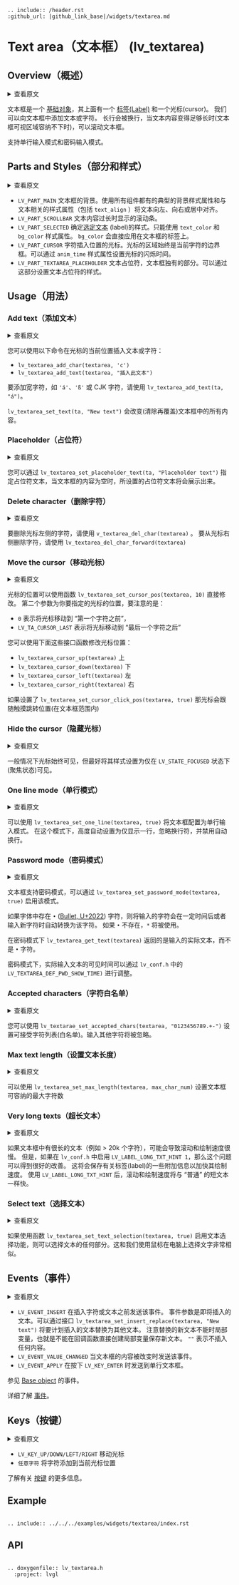 ```eval_rst
.. include:: /header.rst 
:github_url: |github_link_base|/widgets/textarea.md
```
# Text area（文本框） (lv_textarea)

## Overview（概述）

<details>
<summary>查看原文</summary>
<p>

The Text Area is a [Base object](widgets/obj) with a [Label](/widgets/core/label) and a cursor on it. 
Texts or characters can be added to it. 
Long lines are wrapped and when the text becomes long enough the Text area can be scrolled.

One line mode and password modes are supported.

</p>
</details>

文本框是一个 [基础对象](/widgets/obj)，其上面有一个 [标签(Label)](/widgets/core/label) 和一个光标(cursor)。
我们可以向文本框中添加文本或字符。
长行会被换行，当文本内容变得足够长时(文本框可视区域容纳不下时)，可以滚动文本框。

支持单行输入模式和密码输入模式。

## Parts and Styles（部分和样式）

<details>
<summary>查看原文</summary>
<p>

- `LV_PART_MAIN` The background of the text area. Uses all the typical backgrond style properties and the text related style properties including `text_align` to align the text to the left, right or center.
- `LV_PART_SCROLLBAR` The scrollbar that is shown when the text is too long.
- `LV_PART_SELECTED` Detemines the style of the [selected text](/widgets/core/label.html#text-selection). Only `text_color` and `bg_color` style properties can be used. `bg_color` should be set directly on the label of the text area.
- `LV_PART_CURSOR` Marks the position where the characters are inserted. The cursor's area is always the bounding box of the current character. 
A block cursor can be created by adding a background color and background opacity to `LV_PART_CURSOR`'s style. The create line cursor leave the cursor transparent and set a left border. 
The `anim_time` style property sets the cursor's blink time. 
- `LV_PART_TEXTAREA_PLACEHOLDER` Unique to Text Area, allows styling the placeholder text.

</p>
</details>

- `LV_PART_MAIN` 文本框的背景。使用所有组件都有的典型的背景样式属性和与文本相关的样式属性（包括 `text_align` ）将文本向左、向右或居中对齐。
- `LV_PART_SCROLLBAR` 文本内容过长时显示的滚动条。
- `LV_PART_SELECTED` 确定[选定文本](/widgets/core/label.html#text-selection) (label)的样式。只能使用 `text_color` 和 `bg_color` 样式属性。 `bg_color` 会直接应用在文本框的标签上。
- `LV_PART_CURSOR` 字符插入位置的光标。光标的区域始终是当前字符的边界框。可以通过 `anim_time` 样式属性设置光标的闪烁时间。
- `LV_PART_TEXTAREA_PLACEHOLDER` 文本占位符，文本框独有的部分。可以通过这部分设置文本占位符的样式。


## Usage（用法）

### Add text（添加文本）

<details>
<summary>查看原文</summary>
<p>

You can insert text or characters to the current cursor's position with:

- `lv_textarea_add_char(textarea, 'c')`
- `lv_textarea_add_text(textarea, "insert this text")`

To add wide characters like `'á'`, `'ß'` or CJK characters use `lv_textarea_add_text(ta, "á")`.

`lv_textarea_set_text(ta, "New text")` changes the whole text.

</p>
</details>

您可以使用以下命令在光标的当前位置插入文本或字符：

- `lv_textarea_add_char(textarea, 'c')`
- `lv_textarea_add_text(textarea, "插入此文本")`

要添加宽字符，如 `'á'`、`'ß'` 或 CJK 字符，请使用 `lv_textarea_add_text(ta, "á")`。

`lv_textarea_set_text(ta, "New text")` 会改变(清除再覆盖)文本框中的所有内容。

### Placeholder（占位符）

<details>
<summary>查看原文</summary>
<p>

A placeholder text can be specified - which is displayed when the Text area is empty - with `lv_textarea_set_placeholder_text(ta, "Placeholder text")`

</p>
</details>

您可以通过 `lv_textarea_set_placeholder_text(ta, "Placeholder text")` 指定占位符文本，当文本框的内容为空时，所设置的占位符文本将会展示出来。

### Delete character（删除字符）

<details>
<summary>查看原文</summary>
<p>

To delete a character from the left of the current cursor position use `lv_textarea_del_char(textarea)`. 
To delete from the right use `lv_textarea_del_char_forward(textarea)`

</p>
</details>

要删除光标左侧的字符，请使用 `v_textarea_del_char(textarea)` 。
要从光标右侧删除字符，请使用 `lv_textarea_del_char_forward(textarea)` 

### Move the cursor（移动光标）

<details>
<summary>查看原文</summary>
<p>

The cursor position can be modified directly like `lv_textarea_set_cursor_pos(textarea, 10)`. 
The `0` position means "before the first characters", 
`LV_TA_CURSOR_LAST` means "after the last character"

You can step the cursor with
- `lv_textarea_cursor_right(textarea)`
- `lv_textarea_cursor_left(textarea)`
- `lv_textarea_cursor_up(textarea)`
- `lv_textarea_cursor_down(textarea)`

If `lv_textarea_set_cursor_click_pos(textarea, true)` is applied the cursor will jump to the position where the Text area was clicked.

</p>
</details>

光标的位置可以使用函数 `lv_textarea_set_cursor_pos(textarea, 10)` 直接修改。
第二个参数为你要指定的光标的位置，要注意的是：

- `0` 表示将光标移动到 “第一个字符之前”，
- `LV_TA_CURSOR_LAST` 表示将光标移动到 “最后一个字符之后”

您可以使用下面这些接口函数修改光标位置：

- `lv_textarea_cursor_up(textarea)` 上
- `lv_textarea_cursor_down(textarea)` 下
- `lv_textarea_cursor_left(textarea)` 左
- `lv_textarea_cursor_right(textarea)`  右

如果设置了 `lv_textarea_set_cursor_click_pos(textarea, true)` 那光标会跟随触摸跳转位置(在文本框范围内)

### Hide the cursor（隐藏光标）

<details>
<summary>查看原文</summary>
<p>

The cursor is always visible, however it can be a good idea to style it to be visible only in `LV_STATE_FOCUSED` state. 

</p>
</details>

一般情况下光标始终可见，但最好将其样式设置为仅在 `LV_STATE_FOCUSED` 状态下(聚焦状态)可见。

### One line mode（单行模式）

<details>
<summary>查看原文</summary>
<p>

The Text area can be configured to be on a single line with `lv_textarea_set_one_line(textarea, true)`. 
In this mode the height is set automatically to show only one line, line break characters are ignored, and word wrap is disabled. 

</p>
</details>

可以使用 `lv_textarea_set_one_line(textarea, true)` 将文本框配置为单行输入模式。
在这个模式下，高度自动设置为仅显示一行，忽略换行符，并禁用自动换行。

### Password mode（密码模式）

<details>
<summary>查看原文</summary>
<p>

The text area supports password mode which can be enabled with `lv_textarea_set_password_mode(textarea, true)`. 

If the `•` ([Bullet, U+2022](http://www.fileformat.info/info/unicode/char/2022/index.htm)) character exists in the font, the entered characters are converted to it after some time or when a new character is entered. 
If `•` not exists, `*` will be used.

In password mode `lv_textarea_get_text(textarea)` returns the actual text entered, not the bullet characters.

The visibility time can be adjusted with `LV_TEXTAREA_DEF_PWD_SHOW_TIME)` in `lv_conf.h`.

</p>
</details>

文本框支持密码模式，可以通过 `lv_textarea_set_password_mode(textarea, true)` 启用该模式。

如果字体中存在 `•` ([Bullet, U+2022](http://www.fileformat.info/info/unicode/char/2022/index.htm)) 字符，则将输入的字符会在一定时间后或者输入新字符时自动转换为该字符。
如果 `•` 不存在，`*` 将被使用。

在密码模式下 `lv_textarea_get_text(textarea)` 返回的是输入的实际文本，而不是 `•` 字符。

密码模式下，实际输入文本的可见时间可以通过 `lv_conf.h` 中的 `LV_TEXTAREA_DEF_PWD_SHOW_TIME)` 进行调整。

### Accepted characters（字符白名单）

<details>
<summary>查看原文</summary>
<p>

You can set a list of accepted characters with `lv_textarae_set_accepted_chars(textarea, "0123456789.+-")`. 
Other characters will be ignored. 

</p>
</details>

您可以使用 `lv_textarae_set_accepted_chars(textarea, "0123456789.+-")` 设置可接受字符列表(白名单)。输入其他字符将被忽略。

### Max text length（设置文本长度）

<details>
<summary>查看原文</summary>
<p>

The maximum number of characters can be limited with `lv_textarea_set_max_length(textarea, max_char_num)`

</p>
</details>

可以使用 `lv_textarea_set_max_length(textarea, max_char_num)` 设置文本框可容纳的最大字符数

### Very long texts（超长文本）

<details>
<summary>查看原文</summary>
<p>

If there is a very long text in the Text area (e. g. > 20k characters), scrolling and drawing might be slow. 
However, by enabling `LV_LABEL_LONG_TXT_HINT   1` in `lv_conf.h` the performance can be hugely improved. 
This will save some additional information about the label to speed up its drawing. 
Using `LV_LABEL_LONG_TXT_HINT` the scrolling and drawing will as fast as with "normal" short texts.

</p>
</details>

如果文本框中有很长的文本（例如 > 20k 个字符），可能会导致滚动和绘制速度很慢。
但是，如果在 `lv_conf.h` 中启用 `LV_LABEL_LONG_TXT_HINT 1`，那么这个问题可以得到很好的改善。
这将会保存有关标签(label)的一些附加信息以加快其绘制速度。
使用 `LV_LABEL_LONG_TXT_HINT` 后，滚动和绘制速度将与 “普通” 的短文本一样快。

### Select text（选择文本）

<details>
<summary>查看原文</summary>
<p>

Any part of the text can be selected if enabled with `lv_textarea_set_text_selection(textarea, true)`. 
This works much like when you select text on your PC with your mouse. 

</p>
</details>

如果使用函数 `lv_textarea_set_text_selection(textarea, true)` 启用文本选择功能，则可以选择文本的任何部分。这和我们使用鼠标在电脑上选择文字非常相似。

## Events（事件）

<details>
<summary>查看原文</summary>
<p>

- `LV_EVENT_INSERT` Sent right before a character or text is inserted. 
The event paramter is the text about to be inserted. `lv_textarea_set_insert_replace(textarea, "New text")` replaces the text to insert. 
The new text cannot be in a local variable which is destroyed when the event callback exists. `""` means do not insert anything.
- `LV_EVENT_VALUE_CHANGED` Sent when the content of the text area has been changed. 
- `LV_EVENT_APPLY` Sent when `LV_KEY_ENTER` is pressed (or(sent) to a one line text area.

See the events of the [Base object](/widgets/obj) too.

Learn more about [Events](/overview/event).

</p>
</details>

- `LV_EVENT_INSERT` 在插入字符或文本之前发送该事件。
事件参数是即将插入的文本。可以通过接口 `lv_textarea_set_insert_replace(textarea, "New text")` 将要计划插入的文本替换为其他文本。
注意替换的新文本不能时局部变量，也就是不能在回调函数直接创建局部变量保存新文本。 `""` 表示不插入任何内容。
- `LV_EVENT_VALUE_CHANGED` 当文本框的内容被改变时发送该事件。
- `LV_EVENT_APPLY` 在按下 `LV_KEY_ENTER` 时发送到单行文本框。

参见 [Base object](/widgets/obj) 的事件。

详细了解 [事件](/overview/event)。

## Keys（按键）

<details>
<summary>查看原文</summary>
<p>

- `LV_KEY_UP/DOWN/LEFT/RIGHT` Move the cursor
- `Any character` Add the character to the current cursor position

Learn more about [Keys](/overview/indev).

</p>
</details>

- `LV_KEY_UP/DOWN/LEFT/RIGHT` 移动光标
- `任意字符` 将字符添加到当前光标位置

了解有关 [按键](/overview/indev) 的更多信息。

## Example

```eval_rst

.. include:: ../../../examples/widgets/textarea/index.rst

```

## API 

```eval_rst

.. doxygenfile:: lv_textarea.h
  :project: lvgl
        
```
